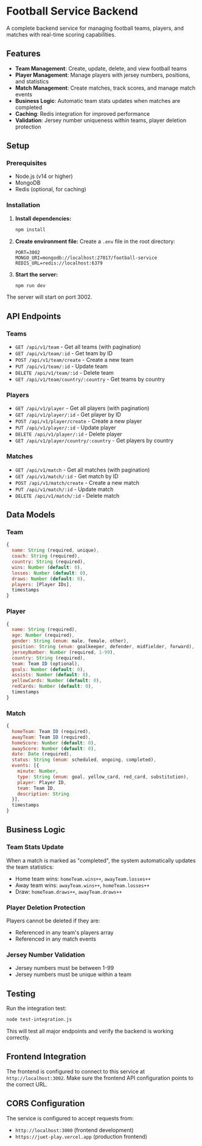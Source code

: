 # Football Service Backend

A complete backend service for managing football teams, players, and matches with real-time scoring capabilities.

## Features

- **Team Management**: Create, update, delete, and view football teams
- **Player Management**: Manage players with jersey numbers, positions, and statistics
- **Match Management**: Create matches, track scores, and manage match events
- **Business Logic**: Automatic team stats updates when matches are completed
- **Caching**: Redis integration for improved performance
- **Validation**: Jersey number uniqueness within teams, player deletion protection

## Setup

### Prerequisites

- Node.js (v14 or higher)
- MongoDB
- Redis (optional, for caching)

### Installation

1. **Install dependencies:**
   ```bash
   npm install
   ```

2. **Create environment file:**
   Create a `.env` file in the root directory:
   ```env
   PORT=3002
   MONGO_URI=mongodb://localhost:27017/football-service
   REDIS_URL=redis://localhost:6379
   ```

3. **Start the server:**
   ```bash
   npm run dev
   ```

The server will start on port 3002.

## API Endpoints

### Teams
- `GET /api/v1/team` - Get all teams (with pagination)
- `GET /api/v1/team/:id` - Get team by ID
- `POST /api/v1/team/create` - Create a new team
- `PUT /api/v1/team/:id` - Update team
- `DELETE /api/v1/team/:id` - Delete team
- `GET /api/v1/team/country/:country` - Get teams by country

### Players
- `GET /api/v1/player` - Get all players (with pagination)
- `GET /api/v1/player/:id` - Get player by ID
- `POST /api/v1/player/create` - Create a new player
- `PUT /api/v1/player/:id` - Update player
- `DELETE /api/v1/player/:id` - Delete player
- `GET /api/v1/player/country/:country` - Get players by country

### Matches
- `GET /api/v1/match` - Get all matches (with pagination)
- `GET /api/v1/match/:id` - Get match by ID
- `POST /api/v1/match/create` - Create a new match
- `PUT /api/v1/match/:id` - Update match
- `DELETE /api/v1/match/:id` - Delete match

## Data Models

### Team
```javascript
{
  name: String (required, unique),
  coach: String (required),
  country: String (required),
  wins: Number (default: 0),
  losses: Number (default: 0),
  draws: Number (default: 0),
  players: [Player IDs],
  timestamps
}
```

### Player
```javascript
{
  name: String (required),
  age: Number (required),
  gender: String (enum: male, female, other),
  position: String (enum: goalkeeper, defender, midfielder, forward),
  jerseyNumber: Number (required, 1-99),
  country: String (required),
  team: Team ID (optional),
  goals: Number (default: 0),
  assists: Number (default: 0),
  yellowCards: Number (default: 0),
  redCards: Number (default: 0),
  timestamps
}
```

### Match
```javascript
{
  homeTeam: Team ID (required),
  awayTeam: Team ID (required),
  homeScore: Number (default: 0),
  awayScore: Number (default: 0),
  date: Date (required),
  status: String (enum: scheduled, ongoing, completed),
  events: [{
    minute: Number,
    type: String (enum: goal, yellow_card, red_card, substitution),
    player: Player ID,
    team: Team ID,
    description: String
  }],
  timestamps
}
```

## Business Logic

### Team Stats Update
When a match is marked as "completed", the system automatically updates the team statistics:
- Home team wins: `homeTeam.wins++`, `awayTeam.losses++`
- Away team wins: `awayTeam.wins++`, `homeTeam.losses++`
- Draw: `homeTeam.draws++`, `awayTeam.draws++`

### Player Deletion Protection
Players cannot be deleted if they are:
- Referenced in any team's players array
- Referenced in any match events

### Jersey Number Validation
- Jersey numbers must be between 1-99
- Jersey numbers must be unique within a team

## Testing

Run the integration test:
```bash
node test-integration.js
```

This will test all major endpoints and verify the backend is working correctly.

## Frontend Integration

The frontend is configured to connect to this service at `http://localhost:3002`. Make sure the frontend API configuration points to the correct URL.

## CORS Configuration

The service is configured to accept requests from:
- `http://localhost:3000` (frontend development)
- `https://juet-play.vercel.app` (production frontend)